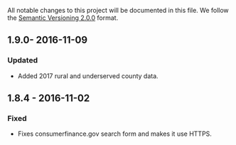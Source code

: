 All notable changes to this project will be documented in this file.
We follow the [Semantic Versioning 2.0.0](http://semver.org/) format.

## 1.9.0- 2016-11-09

### Updated
- Added 2017 rural and underserved county data.

## 1.8.4 - 2016-11-02

### Fixed
- Fixes consumerfinance.gov search form and makes it use HTTPS.
